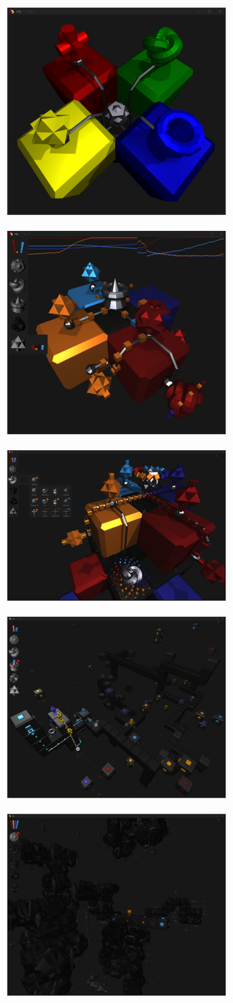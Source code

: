 
![screenshot](img/screenshot.png)
<br><br><br>
![screenshot2](img/screenshot2.png)
<br><br><br>
![screenshot3](img/screenshot3.png)
<br><br><br>
![screenshot4](img/screenshot4.png)
<br><br><br>
![screenshot5](img/screenshot5.png)